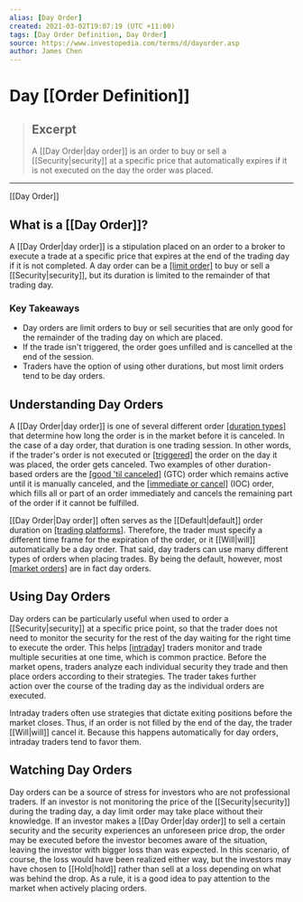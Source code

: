 ```yaml
---
alias: [Day Order]
created: 2021-03-02T19:07:19 (UTC +11:00)
tags: [Day Order Definition, Day Order]
source: https://www.investopedia.com/terms/d/dayorder.asp
author: James Chen
---
```


# Day [[Order Definition]]

> ## Excerpt
> A [[Day Order|day order]] is an order to buy or sell a [[Security|security]] at a specific price that automatically expires if it is not executed on the day the order was placed.

---

[[Day Order]]
## What is a [[Day Order]]?

A [[Day Order|day order]] is a stipulation placed on an order to a broker to execute a trade at a specific price that expires at the end of the trading day if it is not completed. A day order can be a [[limit order]](https://www.investopedia.com/terms/l/limitorder.asp) to buy or sell a [[Security|security]], but its duration is limited to the remainder of that trading day.

### Key Takeaways

-   Day orders are limit orders to buy or sell securities that are only good for the remainder of the trading day on which are placed.
-   If the trade isn't triggered, the order goes unfilled and is cancelled at the end of the session.
-   Traders have the option of using other durations, but most limit orders tend to be day orders.

## Understanding Day Orders

A [[Day Order|day order]] is one of several different order [[duration types]](https://www.investopedia.com/terms/d/duration.asp) that determine how long the order is in the market before it is canceled. In the case of a day order, that duration is one trading session. In other words, if the trader's order is not executed or [[triggered]](https://www.investopedia.com/terms/t/trade-trigger.asp) the order on the day it was placed, the order gets canceled. Two examples of other duration-based orders are the [[good 'til canceled]](https://www.investopedia.com/terms/g/gtc.asp) (GTC) order which remains active until it is manually canceled, and the [[immediate or cancel]](https://www.investopedia.com/terms/i/immediateorcancel.asp) (IOC) order, which fills all or part of an order immediately and cancels the remaining part of the order if it cannot be fulfilled.

[[Day Order|Day order]] often serves as the [[Default|default]] order duration on [[trading platforms]](https://www.investopedia.com/terms/t/trading-platform.asp). Therefore, the trader must specify a different time frame for the expiration of the order, or it [[Will|will]] automatically be a day order. That said, day traders can use many different types of orders when placing trades. By being the default, however, most [[market orders]](https://www.investopedia.com/terms/m/marketorder.asp) are in fact day orders.

## Using Day Orders

Day orders can be particularly useful when used to order a [[Security|security]] at a specific price point, so that the trader does not need to monitor the security for the rest of the day waiting for the right time to execute the order. This helps [[intraday]](https://www.investopedia.com/terms/i/intraday.asp) traders monitor and trade multiple securities at one time, which is common practice. Before the market opens, traders analyze each individual security they trade and then place orders according to their strategies. The trader takes further action over the course of the trading day as the individual orders are executed.

Intraday traders often use strategies that dictate exiting positions before the market closes. Thus, if an order is not filled by the end of the day, the trader [[Will|will]] cancel it. Because this happens automatically for day orders, intraday traders tend to favor them.

## Watching Day Orders

Day orders can be a source of stress for investors who are not professional traders. If an investor is not monitoring the price of the [[Security|security]] during the trading day, a day limit order may take place without their knowledge. If an investor makes a [[Day Order|day order]] to sell a certain security and the security experiences an unforeseen price drop, the order may be executed before the investor becomes aware of the situation, leaving the investor with bigger loss than was expected. In this scenario, of course, the loss would have been realized either way, but the investors may have chosen to [[Hold|hold]] rather than sell at a loss depending on what was behind the drop. As a rule, it is a good idea to pay attention to the market when actively placing orders.
